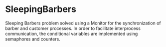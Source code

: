 # SleepingBarbers
Sleeping Barbers problem solved using a Monitor for the synchronization of barber and customer processes. In order to facilitate interprocess communication, the conditional variables are implemented using semaphores and counters.
